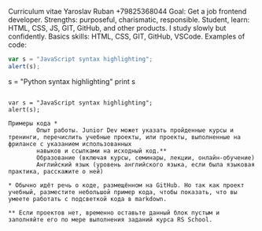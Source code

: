 Curriculum vitae
Yaroslav Ruban
+79825368044
Goal: Get a job frontend developer.
Strengths: purposeful, charismatic, responsible.
Student, learn: HTML, CSS, JS, GIT, GitHub, and other products.
I study slowly but confidently.
Basics skills: HTML, CSS, GIT, GitHub, VSCode.
Examples of code:
```javascript
var s = "JavaScript syntax highlighting";
alert(s);
``````
s = "Python syntax highlighting"
print s
``````

var s = "JavaScript syntax highlighting";
alert(s);

Примеры кода *
        Опыт работы. Junior Dev может указать пройденные курсы и тренинги, перечислить учебные проекты, или проекты, выполненные на фрилансе с указанием использованных
        навыков и ссылками на исходный код.**
        Образование (включая курсы, семинары, лекции, онлайн-обучение)
        Английский язык (уровень английского языка, если была языковая практика, расскажите о ней)

* Обычно идёт речь о коде, размещённом на GitHub. Но так как проект учебный, разместите небольшой пример кода, чтобы показать, что вы умеете работать с подсветкой кода в markdown.

** Если проектов нет, временно оставьте данный блок пустым и заполняйте его по мере выполнения заданий курса RS School.
